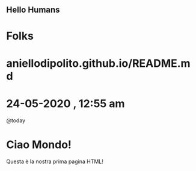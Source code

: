 
## Hello Humans
# Folks
# aniellodipolito.github.io/README.md
# 24-05-2020 , 12:55 am
@today
<h1>Ciao Mondo!</h1>
<p>Questa è la nostra prima pagina HTML!</p>
